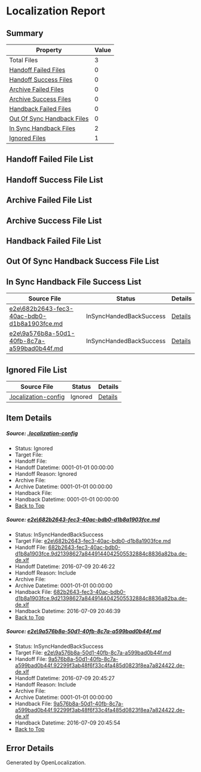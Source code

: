 # <a name='report-top'></a> Localization Report

## Summary
 Property | Value 
 -------- | ----- 
 Total Files | 3
[ Handoff Failed Files ](#handoff-failed-list)| 0
[ Handoff Success Files ](#handoff-success-list)| 0
[ Archive Failed Files ](#archive-failed-list)| 0
[ Archive Success Files ](#archive-success-list)| 0
[ Handback Failed Files ](#handback-failed-list)| 0
[ Out Of Sync Handback Files ](#outofsync-handback-success-list)| 0
[ In Sync Handback Files ](#insync-handback-success-list)| 2
[ Ignored Files ](#ignored-list)| 1

## <a name='handoff-failed-list'></a> Handoff Failed File List

## <a name='handoff-success-list'></a> Handoff Success File List

## <a name='archive-failed-list'></a> Archive Failed File List

## <a name='archive-success-list'></a> Archive Success File List

## <a name='handback-failed-list'></a> Handback Failed File List

## <a name='outofsync-handback-success-list'></a> Out Of Sync Handback Success File List

## <a name='insync-handback-success-list'></a> In Sync Handback File Success List
 Source File | Status | Details 
 ----------- | ------ | ------- 
 [e2e\682b2643-fec3-40ac-bdb0-d1b8a1903fce.md](https://github.com/OpenLocalizationTestOrg/oltest/blob/de9440e749af2af2524613e1634f289e09e9be6a/e2e/682b2643-fec3-40ac-bdb0-d1b8a1903fce.md) | InSyncHandedBackSuccess | [Details](#76b0d963581984ec3ef2d98b8405c2df1f3d0c3e1)
 [e2e\9a576b8a-50d1-40fb-8c7a-a599bad0b44f.md](https://github.com/OpenLocalizationTestOrg/oltest/blob/1983276b6e98c2bac9e22fb3b05c3a3cfae03c91/e2e/9a576b8a-50d1-40fb-8c7a-a599bad0b44f.md) | InSyncHandedBackSuccess | [Details](#20ae90f6b28a4908d1e594a47d6e3582c97fabd82)

## <a name='ignored-list'></a> Ignored File List
 Source File | Status | Details 
 ----------- | ------ | ------- 
 [.localization-config](https://github.com/OpenLocalizationTestOrg/oltest/blob/de9440e749af2af2524613e1634f289e09e9be6a/.localization-config) | Ignored | [Details](#3d4f252ac210baf56311d7e97dcc2db10974dbd20)

## Item Details
##### <a name='3d4f252ac210baf56311d7e97dcc2db10974dbd20'></a> Source: [.localization-config](https://github.com/OpenLocalizationTestOrg/oltest/blob/de9440e749af2af2524613e1634f289e09e9be6a/.localization-config)
* Status: Ignored
* Target File: 
* Handoff File: 
* Handoff Datetime: 0001-01-01 00:00:00
* Handoff Reason: Ignored
* Archive File: 
* Archive Datetime: 0001-01-01 00:00:00
* Handback File: 
* Handback Datetime: 0001-01-01 00:00:00
* [Back to Top](#report-top)

##### <a name='76b0d963581984ec3ef2d98b8405c2df1f3d0c3e1'></a> Source: [e2e\682b2643-fec3-40ac-bdb0-d1b8a1903fce.md](https://github.com/OpenLocalizationTestOrg/oltest/blob/de9440e749af2af2524613e1634f289e09e9be6a/e2e/682b2643-fec3-40ac-bdb0-d1b8a1903fce.md)
* Status: InSyncHandedBackSuccess
* Target File: [e2e\682b2643-fec3-40ac-bdb0-d1b8a1903fce.md](https://github.com/OpenLocalizationTestOrg/oltest-dede-fly/blob/c1cd0249dfd3eb69e16162c26136cb9ce48c9544/e2e/682b2643-fec3-40ac-bdb0-d1b8a1903fce.md)
* Handoff File: [682b2643-fec3-40ac-bdb0-d1b8a1903fce.9d21398627a8449144042505532884c8836a82ba.de-de.xlf](https://github.com/OpenLocalizationTestOrg/olhandoff-e2e/blob/e5e1687a318ee706a1734e716ef859c688bb1b71/ol-handoff/OpenLocalizationTestOrg/oltest-dede-fly/ci/ht/682b2643-fec3-40ac-bdb0-d1b8a1903fce.9d21398627a8449144042505532884c8836a82ba.de-de.xlf)
* Handoff Datetime: 2016-07-09 20:46:22
* Handoff Reason: Include
* Archive File: 
* Archive Datetime: 0001-01-01 00:00:00
* Handback File: [682b2643-fec3-40ac-bdb0-d1b8a1903fce.9d21398627a8449144042505532884c8836a82ba.de-de.xlf](https://github.com/OpenLocalizationTestOrg/olhandback-e2e/blob/3d52bafb055b414a663f5b39218219189a4a156e/ol-handback/OpenLocalizationTestOrg/oltest-dede-fly/ci/ht/682b2643-fec3-40ac-bdb0-d1b8a1903fce.9d21398627a8449144042505532884c8836a82ba.de-de.xlf)
* Handback Datetime: 2016-07-09 20:46:39
* [Back to Top](#report-top)

##### <a name='20ae90f6b28a4908d1e594a47d6e3582c97fabd82'></a> Source: [e2e\9a576b8a-50d1-40fb-8c7a-a599bad0b44f.md](https://github.com/OpenLocalizationTestOrg/oltest/blob/1983276b6e98c2bac9e22fb3b05c3a3cfae03c91/e2e/9a576b8a-50d1-40fb-8c7a-a599bad0b44f.md)
* Status: InSyncHandedBackSuccess
* Target File: [e2e\9a576b8a-50d1-40fb-8c7a-a599bad0b44f.md](https://github.com/OpenLocalizationTestOrg/oltest-dede-fly/blob/23a90c31f1c0e770e9e3dbd40dd1f1119c3dce6e/e2e/9a576b8a-50d1-40fb-8c7a-a599bad0b44f.md)
* Handoff File: [9a576b8a-50d1-40fb-8c7a-a599bad0b44f.92299f3ab48f6f33c4fa485d0823f8ea7a824422.de-de.xlf](https://github.com/OpenLocalizationTestOrg/olhandoff-e2e/blob/02d17366d525e38110a7b26bc74d911124e3c435/ol-handoff/OpenLocalizationTestOrg/oltest-dede-fly/ci/ht/9a576b8a-50d1-40fb-8c7a-a599bad0b44f.92299f3ab48f6f33c4fa485d0823f8ea7a824422.de-de.xlf)
* Handoff Datetime: 2016-07-09 20:45:27
* Handoff Reason: Include
* Archive File: 
* Archive Datetime: 0001-01-01 00:00:00
* Handback File: [9a576b8a-50d1-40fb-8c7a-a599bad0b44f.92299f3ab48f6f33c4fa485d0823f8ea7a824422.de-de.xlf](https://github.com/OpenLocalizationTestOrg/olhandback-e2e/blob/c5cbc46999050beb877aa13e44c6742a901c409e/ol-handback/OpenLocalizationTestOrg/oltest-dede-fly/ci/ht/9a576b8a-50d1-40fb-8c7a-a599bad0b44f.92299f3ab48f6f33c4fa485d0823f8ea7a824422.de-de.xlf)
* Handback Datetime: 2016-07-09 20:45:54
* [Back to Top](#report-top)


## Error Details

Generated by OpenLocalization.
